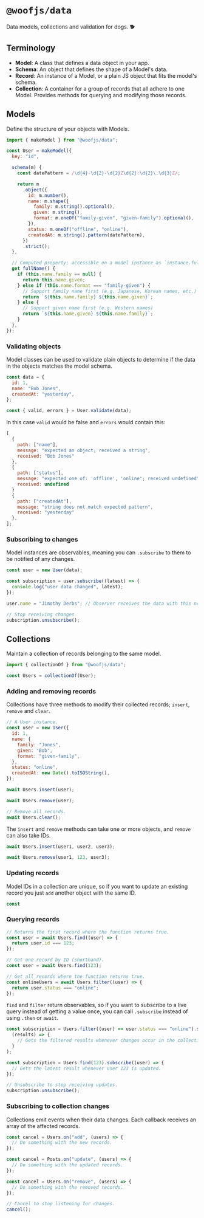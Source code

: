 # `@woofjs/data`

Data models, collections and validation for dogs. 🐕

## Terminology

- **Model**: A class that defines a data object in your app.
- **Schema**: An object that defines the shape of a Model's data.
- **Record**: An instance of a Model, or a plain JS object that fits the model's schema.
- **Collection**: A container for a group of records that all adhere to one Model. Provides methods for querying and modifying those records.

## Models

Define the structure of your objects with Models.

```js
import { makeModel } from "@woofjs/data";

const User = makeModel({
  key: "id",

  schema(m) {
    const datePattern = /\d{4}-\d{2}-\d{2}Z\d{2}:\d{2}\.\d{3}Z/;

    return m
      .object({
        id: m.number(),
        name: m.shape({
          family: m.string().optional(),
          given: m.string(),
          format: m.oneOf("family-given", "given-family").optional(),
        }),
        status: m.oneOf("offline", "online"),
        createdAt: m.string().pattern(datePattern),
      })
      .strict();
  },

  // Computed property; accessible on a model instance as `instance.fullName`, just like other model data.
  get fullName() {
    if (this.name.family == null) {
      return this.name.given;
    } else if (this.name.format === "family-given") {
      // Support family name first (e.g. Japanese, Korean names, etc.)
      return `${this.name.family} ${this.name.given}`;
    } else {
      // Support given name first (e.g. Western names)
      return `${this.name.given} ${this.name.family}`;
    }
  },
});
```

### Validating objects

Model classes can be used to validate plain objects to determine if the data in the objects matches the model schema.

```js
const data = {
  id: 1,
  name: "Bob Jones",
  createdAt: "yesterday",
};

const { valid, errors } = User.validate(data);
```

In this case `valid` would be false and `errors` would contain this:

```js
[
  {
    path: ["name"],
    message: "expected an object; received a string",
    received: "Bob Jones"
  },
  {
    path: ["status"],
    message: "expected one of: 'offline', 'online'; received undefined",
    received: undefined
  }
  {
    path: ["createdAt"],
    message: "string does not match expected pattern",
    received: "yesterday"
  },
];
```

### Subscribing to changes

Model instances are observables, meaning you can `.subscribe` to them to be notified of any changes.

```js
const user = new User(data);

const subscription = user.subscribe((latest) => {
  console.log("user data changed", latest);
});

user.name = "Jimothy Derbs"; // Observer receives the data with this new name.

// Stop receiving changes
subscription.unsubscribe();
```

## Collections

Maintain a collection of records belonging to the same model.

```js
import { collectionOf } from "@woofjs/data";

const Users = collectionOf(User);
```

### Adding and removing records

Collections have three methods to modify their collected records; `insert`, `remove` and `clear`.

```js
// A User instance.
const user = new User({
  id: 1,
  name: {
    family: "Jones",
    given: "Bob",
    format: "given-family",
  },
  status: "online",
  createdAt: new Date().toISOString(),
});

await Users.insert(user);

await Users.remove(user);

// Remove all records.
await Users.clear();
```

The `insert` and `remove` methods can take one or more objects, and `remove` can also take IDs.

```js
await Users.insert(user1, user2, user3);

await Users.remove(user1, 123, user3);
```

### Updating records

Model IDs in a collection are unique, so if you want to update an existing record you just `add` another object with the same ID.

```js
const
```

### Querying records

```js
// Returns the first record where the function returns true.
const user = await Users.find((user) => {
  return user.id === 123;
});

// Get one record by ID (shorthand).
const user = await Users.find(123);

// Get all records where the function returns true.
const onlineUsers = await Users.filter((user) => {
  return user.status === "online";
});
```

`find` and `filter` return observables, so if you want to subscribe to a live query instead of getting a value once, you can call `.subscribe` instead of using `.then` or `await`.

```js
const subscription = Users.filter((user) => user.status === "online").subscribe(
  (results) => {
    // Gets the filtered results whenever changes occur in the collection.
  }
);

const subscription = Users.find(123).subscribe((user) => {
  // Gets the latest result whenever user 123 is updated.
});

// Unsubscribe to stop receiving updates.
subscription.unsubscribe();
```

### Subscribing to collection changes

Collections emit events when their data changes. Each callback receives an array of the affected records.

```js
const cancel = Users.on("add", (users) => {
  // Do something with the new records.
});

const cancel = Posts.on("update", (users) => {
  // Do something with the updated records.
});

const cancel = Users.on("remove", (users) => {
  // Do something with the removed records.
});

// Cancel to stop listening for changes.
cancel();
```
